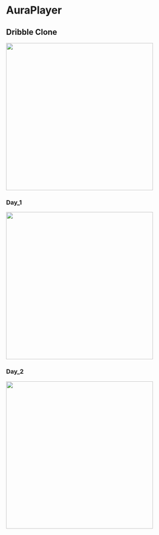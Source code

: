 # AuraPlayer
## Dribble Clone
<img src="https://github.com/user-attachments/assets/e11a612c-108f-4ef8-a637-8118d4a47f57" height = "400"/>

### Day_1
<img src="https://github.com/user-attachments/assets/64148ac3-7e32-49d3-9afa-dbeb7ebd0772" height = "400"/>

### Day_2
<img src="https://github.com/user-attachments/assets/2216ce1b-308b-4b98-a988-d6e94b9849f7" height = "400"/>

